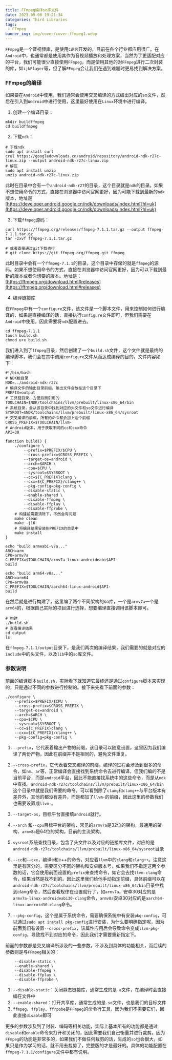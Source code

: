 ```yaml
---
title: FFmpeg编译so库文件
date: 2023-09-06 19:21:34
categories: Third Libraries
tags:
 - FFmpeg
banner_img: img/cover/cover-ffmpeg1.webp
---
```


`FFmpeg`是一个音视频库，是使用`C语言`开发的，目前在各个行业都应用很广。在`Android`中，也通常都是使用其作为音视频播放和处理方案，当然为了更适配对应的平台，我们可能很少直接使用`FFmpeg`，而是使用其他的对`FFmpeg`进行二次封装的库，如`ijkPlayer`等，但了解`FFmpeg`会让我们在遇到难题时更易找到解决方案。

### FFmpeg的编译

如果要在`Android`中使用，我们通常会使用交叉编译的方式编出对应的so文件，然后在引入到`Android`中进行使用，这里最好使用在`Linux`环境中进行编译。

1. 创建一个编译目录：

```shell
mkdir buildffmpeg
cd buildffmpeg
```

2. 下载`ndk`：

```shell
# 下载ndk
sudo apt install curl
crul https://googledownloads.cn/android/repository/android-ndk-r27c-linux.zip --output android-ndk-r27c-linux.zip
# 解压
sudo apt install unzip
unzip android-ndk-r27c-linux.zip
```

此时在目录中会有一个`android-ndk-r27`的目录，这个目录就是`ndk`的目录。如果不想使用命令的方式，直接在浏览器中访问官网更好，因为可能下载到最新的`ndk`版本，地址是[https://developer.android.google.cn/ndk/downloads/index.html?hl=uk](https://developer.android.google.cn/ndk/downloads/index.html?hl=uk)

3. 下载`ffmpeg`源码：

```shell 
curl https://ffmpeg.org/releases/ffmpeg-7.1.1.tar.gz --output ffmpeg-7.1.1.tar.gz
tar -zxvf ffmpeg-7.1.1.tar.gz

# 或者直接通过git下载也行
# git clone https://git.ffmpeg.org/ffmpeg.git ffmpeg
```

此时目录中会有一个`ffmpeg-7.1.1`的目录，这个目录中存储的就是`ffmpeg`的源码。如果不想使用命令的方式，直接在浏览器中访问官网更好，因为可以下载到最新的版本或者你想要的版本。地址是：[https://ffmpeg.org/download.html#releases](https://ffmpeg.org/download.html#releases)

4. 编译链接库

在`FFmpeg`中有一个`configure`文件，该文件是一个脚本文件，用来控制如何进行编译的，如果是直接编译的话，直接执行`configure`文件即可，但我们需要在`Android`中使用，因此需要将`ndk`配置进去。

```shell
cd ffmpeg-7.1.1
touch build.sh
chmod u+x build.sh
```

我们进入到了`ffmpeg`目录，然后创建了一个`build.sh`文件，这个文件就是最终的编译脚本，我们会在其中调用`configure`文件从而达成编译的目的，文件内容如下：

```shell
#!/bin/bash
# NDK根目录
NDK=../android-ndk-r27c
# 编译文件的输出目录前缀，输出文件会放在这个目录下
PREFIX=output
# 工具链目录，方便后面引用的
TOOLCHAIN=$NDK/toolchains/llvm/prebuilt/linux-x86_64/bin
# 系统目录，会从该目录中找到对应的头文件和so文件进行编译
SYSROOT=$NDK/toolchains/llvm/prebuilt/linux-x86_64/sysroot
# 交叉编译的前缀，所有的命令都会加上这个前缀
CROSS_PREFIX=$TOOLCHAIN/llvm-
# Android版本，用于获取不同的cc和cxx命令
API=30

function build() {
    ./configure \
	    --prefix=$PREFIX/$CPU \
	    --cross-prefix=$CROSS_PREFIX \
	    --target-os=android \
	    --arch=$ARCH \
	    --cpu=$CPU \
	    --sysroot=$SYSROOT \
	    --cc=${C_PREFIX}clang \
	    --cxx=${C_PREFIX}/clang++ \
	    --pkg-config=pkg-config \
	    --disable-static \
	    --enable-shared \
	    --disable-ffmpeg \
	    --disable-ffplay \
	    --disable-ffprobe \
	# 构建前需要清除下，不然会有问题
	make clean
	make -j16
	# 将编译结果安装到PREFIX的目录中
	make install
}

echo "build armeabi-v7a..."
ARCH=arm
CPU=armv7a
C_PREFIX=$TOOLCHAIN/armv7a-linux-androideabi$API-
build

echo "build arm64-v8a..."
ARCH=arm64
CPU=armv8a
C_PREFIX=$TOOLCHAIN/aarch64-linux-android$API-
build
```

在然后就是进行构建了，这里编了两个不同架构的so库，一个是`armv7a`一个是`arm64`的，根据自己实际的项目进行选择，想要编译直接调用该脚本即可。

```shell
# 构建
./build.sh
# 查看编译结果
cd output
ls
```

在`ffmpeg-7.1.1/output`目录下，是我们两次的编译结果，我们需要的就是对应的`include`中的头文件，以及`lib`中的`so`库文件。

### 参数说明

前面的编译脚本`build.sh`，实际看下就知道它最终还是通过`configure`脚本来实现的，只是通过不同的参数进行控制的。接下来先看下前面的参数：

```shell
./configure \
	--prefix=$PREFIX/$CPU \
	--cross-prefix=$CROSS_PREFIX \
	--target-os=android \
	--arch=$ARCH \
	--cpu=$CPU \
	--sysroot=$SYSROOT \
	--cc=${C_PREFIX}clang \
	--cxx=${C_PREFIX}/clang++ \
	--pkg-config=pkg-config \
```

1. `--prefix`，它代表着输出产物的前缀，该目录可以随意设置，这里因为我们编译了两份产物，因此在前缀并不是相同的，避免文件重复。

2. `--cross-prefix`，它代表着交叉编译的前缀。编译的过程会涉及到很多的命令，如`nm`、`ar`等，正常编译会直接找到系统命令去进行编译，但我们编的不是当前平台，而是`android`平台，因此不能直接找系统中的这些命令，而是从`ndk`中查找。`android-ndk-r27c/toolchains/llvm/prebuilt/linux-x86_64/bin`这个目录中就是我们需要的命令，可以看到除了`clang`和`clang++`与平台版本有差异外，其他的都没有差异，而是都加了`llvm-`的前缀，因此这里的参数我们也需要设置成`llvm-`。

3. `--target-os`，目标平台直接填`android`就行。
4. `--arch` 和`--cpu`目标平台的架构，常见的`armv7a`是32位的架构，最通用的架构、`armv8a`是64位的架构，目前的主流架构。
5. `sysroot`系统查找目录，包含了头文件以及对应的链接库文件，对应的是`android-ndk-r27c/toolchains/llvm/prebuilt/linux-x86_64/sysroot`目录
6. `--cc`和`--cxx`，编译c和c++的命令，对应着`llvm`中的`clang`和`clang++`。注意这里是有区分的，需要区分不同的架构和安卓版本号，如果我们不指定这两个参数的话，它会使用前面设置的`prefix`来查找命令，如它会去找`llvm-clang`命令，结果当然是找不到的。因此这里我们给他手动指定前缀，具体前缀可以在`android-ndk-r27c/toolchains/llvm/prebuilt/linux-x86_64/bin`目录中找到clang命令，然后查看规律在设置就行了，如`armv7a`，安卓30对应的是`armv7a-linux-androideabi30-clang`命令，`armv8a`安卓30对应的是`aarch64-linux-android30-clang`命令。
7. `--pkg-config`，这个是属于系统命令，需要确保系统中有安装`pkg-config`，可以通过`sudo apt install pkg-config`进行安装，为什么要明确指定呢，因为前面我们有设置`--cross-prefix`，该属性应用后会导致命令变成`llvm-pkg-config`，导致找不到对应的命令，因此我们才需要重新指定下。

前面的参数都是交叉编译所涉及的一些参数，不涉及到具体的功能相关，而后续的参数则是与`FFmpeg`相关的：

```shell
	--disable-static \
	--enable-shared \
	--disable-ffmpeg \
	--disable-ffplay \
	--disable-ffprobe \
```

1. `--disable-static`：关闭静态链接库，通常生成的是`.a`文件，在编译时会直接编在文件中
2. `--enable-shared`：打开共享库，通常生成的是`.so`文件，也是我们的目标文件
3. `ffmpeg`、`ffplay`、`ffrpobe`是`FFmpeg`的命令行工具，因为我们不需要它们，因此直接`disable`即可

更多的参数涉及到了封装、编码等相关功能，实际上基本所有的功能都是通过`disable`和`enable`命令来打开和关闭的，因此需要我们自己衡量并进行裁剪。因为`FFmpeg`的功能是非常多的，如果我们不做任何裁剪的话，生成的`so`也会很大，如果只是作为学习的话，就不用去裁剪了，完整版的才是最好的。具体的功能配置在`ffmpeg-7.1.1/configure`文件中都有说明。

